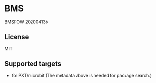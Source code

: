 ﻿# BMS

BMSPOW 20200413b
## License

MIT

## Supported targets

* for PXT/microbit
(The metadata above is needed for package search.)
